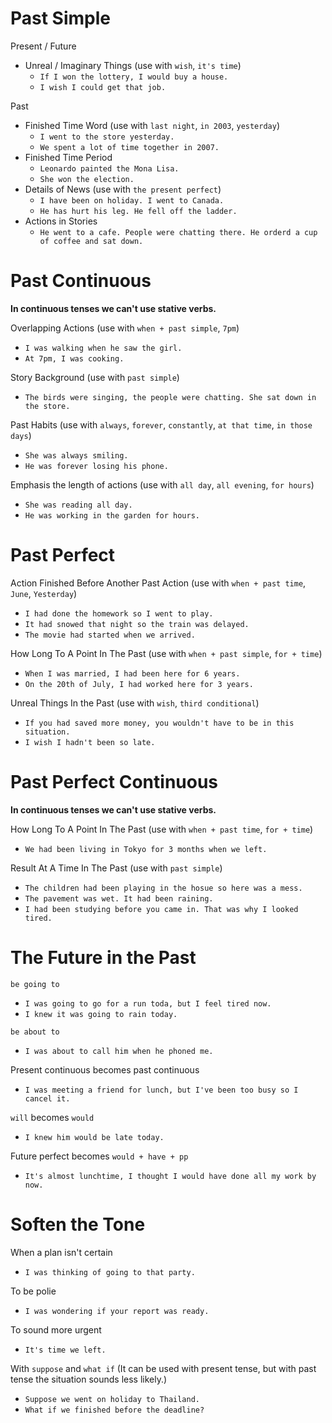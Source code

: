 # Past Simple

Present / Future
- Unreal / Imaginary Things (use with `wish`, `it's time`)
  - `If I won the lottery, I would buy a house.`
  - `I wish I could get that job.`

Past
- Finished Time Word (use with `last night`, `in 2003`, `yesterday`)
  - `I went to the store yesterday.`
  - `We spent a lot of time together in 2007.`
- Finished Time Period
  - `Leonardo painted the Mona Lisa.`
  - `She won the election.`
- Details of News (use with `the present perfect`)
  - `I have been on holiday. I went to Canada.`
  - `He has hurt his leg. He fell off the ladder.`
- Actions in Stories
  - `He went to a cafe. People were chatting there. He orderd a cup of coffee and sat down.`

# Past Continuous

**In continuous tenses we can't use stative verbs.**

Overlapping Actions (use with `when + past simple`, `7pm`)
- `I was walking when he saw the girl.`
- `At 7pm, I was cooking.`

Story Background (use with `past simple`)
- `The birds were singing, the people were chatting. She sat down in the store.`

Past Habits (use with `always`, `forever`, `constantly`, `at that time`, `in those days`)
- `She was always smiling.`
- `He was forever losing his phone.`

Emphasis the length of actions (use with `all day`, `all evening`, `for hours`)
  - `She was reading all day.`
  - `He was working in the garden for hours.`

# Past Perfect

Action Finished Before Another Past Action (use with `when + past time`, `June`, `Yesterday`)
- `I had done the homework so I went to play.`
- `It had snowed that night so the train was delayed.`
- `The movie had started when we arrived.`

How Long To A Point In The Past (use with `when + past simple`, `for + time`)
- `When I was married, I had been here for 6 years.`
- `On the 20th of July, I had worked here for 3 years.`

Unreal Things In the Past (use with `wish`, `third conditional`)
- `If you had saved more money, you wouldn't have to be in this situation.`
- `I wish I hadn't been so late.`

# Past Perfect Continuous

**In continuous tenses we can't use stative verbs.**

How Long To A Point In The Past (use with `when + past time`, `for + time`)
- `We had been living in Tokyo for 3 months when we left.`

Result At A Time In The Past (use with `past simple`)
- `The children had been playing in the hosue so here was a mess.`
- `The pavement was wet. It had been raining.`
- `I had been studying before you came in. That was why I looked tired.`

# The Future in the Past

`be going to`
- `I was going to go for a run toda, but I feel tired now.`
- `I knew it was going to rain today.`

`be about to`
- `I was about to call him when he phoned me.`

Present continuous becomes past continuous
- `I was meeting a friend for lunch, but I've been too busy so I cancel it.`

`will` becomes `would`
- `I knew him would be late today.`

Future perfect becomes `would + have + pp`
- `It's almost lunchtime, I thought I would have done all my work by now.`

# Soften the Tone

When a plan isn't certain
- `I was thinking of going to that party.`

To be polie
- `I was wondering if your report was ready.`

To sound more urgent
- `It's time we left.`

With `suppose` and `what if` (It can be used with present tense, but with past tense the situation sounds less likely.)
- `Suppose we went on holiday to Thailand.`
- `What if we finished before the deadline?`
